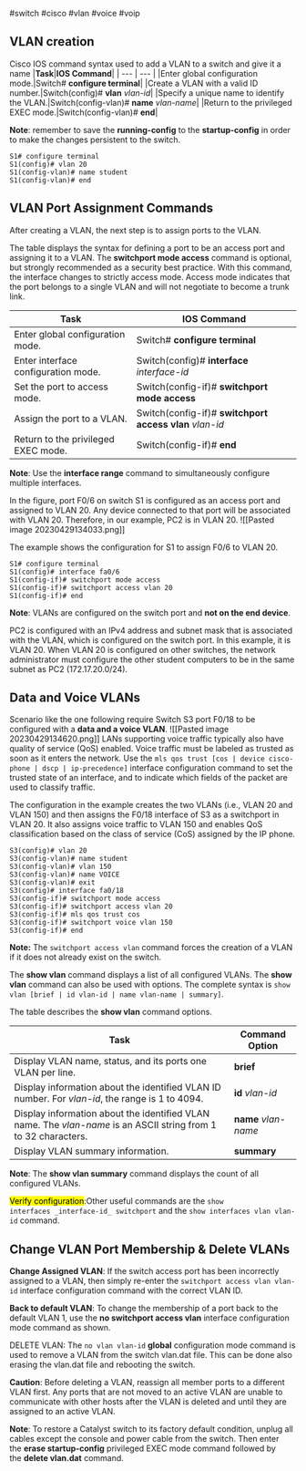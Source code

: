 #switch #cisco #vlan #voice #voip

## VLAN creation
Cisco IOS command syntax used to add a VLAN to a switch and give it a name
|**Task**|**IOS Command**|
| --- | --- |
|Enter global configuration mode.|Switch# **configure terminal**|
|Create a VLAN with a valid ID number.|Switch(config)# **vlan** _vlan-id_|
|Specify a unique name to identify the VLAN.|Switch(config-vlan)# **name** _vlan-name_|
|Return to the privileged EXEC mode.|Switch(config-vlan)# **end**|

**Note**: remember to save the **running-config** to the **startup-config** in order to make the changes persistent to the switch.

```
S1# configure terminal
S1(config)# vlan 20
S1(config-vlan)# name student
S1(config-vlan)# end
```

## VLAN Port Assignment Commands

After creating a VLAN, the next step is to assign ports to the VLAN.

The table displays the syntax for defining a port to be an access port and assigning it to a VLAN. The **switchport mode access** command is optional, but strongly recommended as a security best practice. With this command, the interface changes to strictly access mode. Access mode indicates that the port belongs to a single VLAN and will not negotiate to become a trunk link.

|**Task**|**IOS Command**|
| --- | --- |
|Enter global configuration mode.|Switch# **configure terminal**|
|Enter interface configuration mode.|Switch(config)# **interface** _interface-id_|
|Set the port to access mode.|Switch(config-if)# **switchport mode access**|
|Assign the port to a VLAN.|Switch(config-if)# **switchport access vlan** _vlan-id_|
|Return to the privileged EXEC mode.|Switch(config-if)# **end**|

**Note**: Use the **interface range** command to simultaneously configure multiple interfaces.

In the figure, port F0/6 on switch S1 is configured as an access port and assigned to VLAN 20. Any device connected to that port will be associated with VLAN 20. Therefore, in our example, PC2 is in VLAN 20.
![[Pasted image 20230429134033.png]]

The example shows the configuration for S1 to assign F0/6 to VLAN 20.

```
S1# configure terminal
S1(config)# interface fa0/6
S1(config-if)# switchport mode access
S1(config-if)# switchport access vlan 20
S1(config-if)# end
```

**Note**: VLANs are configured on the switch port and **not on the end device**. 

PC2 is configured with an IPv4 address and subnet mask that is associated with the VLAN, which is configured on the switch port. In this example, it is VLAN 20. When VLAN 20 is configured on other switches, the network administrator must configure the other student computers to be in the same subnet as PC2 (172.17.20.0/24).

## Data and Voice VLANs

Scenario like the one following require Switch S3 port F0/18 to be configured with a **data and a voice VLAN**.
![[Pasted image 20230429134620.png]]
LANs supporting voice traffic typically also have quality of service (QoS) enabled. Voice traffic must be labeled as trusted as soon as it enters the network. Use the `mls qos trust [cos | device cisco-phone | dscp | ip-precedence]` interface configuration command to set the trusted state of an interface, and to indicate which fields of the packet are used to classify traffic.

The configuration in the example creates the two VLANs (i.e., VLAN 20 and VLAN 150) and then assigns the F0/18 interface of S3 as a switchport in VLAN 20. It also assigns voice traffic to VLAN 150 and enables QoS classification based on the class of service (CoS) assigned by the IP phone.

```
S3(config)# vlan 20
S3(config-vlan)# name student
S3(config-vlan)# vlan 150
S3(config-vlan)# name VOICE
S3(config-vlan)# exit
S3(config)# interface fa0/18
S3(config-if)# switchport mode access
S3(config-if)# switchport access vlan 20
S3(config-if)# mls qos trust cos
S3(config-if)# switchport voice vlan 150
S3(config-if)# end
```

**Note:** The `switchport access vlan` command forces the creation of a VLAN if it does not already exist on the switch.

The **show vlan** command displays a list of all configured VLANs. The **show vlan** command can also be used with options. The complete syntax is `show vlan [brief | id vlan-id | name vlan-name | summary]`.

The table describes the **show vlan** command options.

|Task|Command Option|
| --- | --- |
|Display VLAN name, status, and its ports one VLAN per line.|**brief**|
|Display information about the identified VLAN ID number. For _vlan-id_, the range is 1 to 4094.|**id** _vlan-id_|
|Display information about the identified VLAN name. The _vlan-name_ is an ASCII string from 1 to 32 characters.|**name** _vlan-name_|
|Display VLAN summary information.|**summary**|

**Note**: The **show vlan summary** command displays the count of all configured VLANs.

<mark>Verify configuration</mark>:Other useful commands are the `show interfaces _interface-id_ switchport` and the `show interfaces vlan vlan-id` command.

## Change VLAN Port Membership & Delete VLANs

**Change Assigned VLAN**: If the switch access port has been incorrectly assigned to a VLAN, then simply re-enter the `switchport access vlan vlan-id` interface configuration command with the correct VLAN ID.

**Back to default VLAN**: To change the membership of a port back to the default VLAN 1, use the **no switchport access vlan** interface configuration mode command as shown.

DELETE VLAN: The `no vlan vlan-id` **global** configuration mode command is used to remove a VLAN from the switch vlan.dat file. This can be done also erasing the vlan.dat file and rebooting the switch.

**Caution**: Before deleting a VLAN, reassign all member ports to a different VLAN first. Any ports that are not moved to an active VLAN are unable to communicate with other hosts after the VLAN is deleted and until they are assigned to an active VLAN.

**Note**: To restore a Catalyst switch to its factory default condition, unplug all cables except the console and power cable from the switch. Then enter the **erase startup-config** privileged EXEC mode command followed by the **delete vlan.dat** command.

